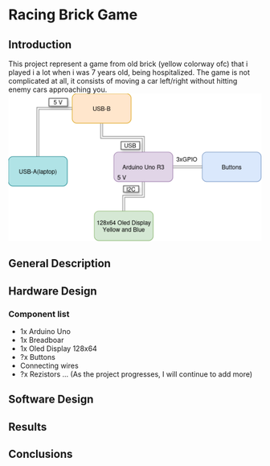 # Racing Brick Game

## Introduction
This project represent a game from old brick (yellow colorway ofc) that i played i a lot when i was 7 years old, being hospitalized. The game is not complicated at all, it consists of moving a car left/right without hitting enemy cars approaching you.
![alt text](./img/img3.png)

## General Description

## Hardware Design
### Component list
- 1x Arduino Uno
- 1x Breadboar
- 1x Oled Display 128x64
- ?x Buttons
- Connecting wires
- ?x Rezistors
  ... (As the project progresses, I will continue to add more)

## Software Design

## Results 

## Conclusions
